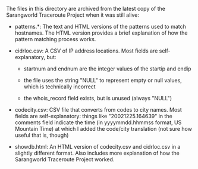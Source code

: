 The files in this directory are archived from the latest copy of the
Sarangworld Traceroute Project when it was still alive:

  - patterns.*: The text and HTML versions of the patterns used to
  match hostnames. The HTML version provides a brief explanation of
  how the pattern matching process works.

  - cidrloc.csv: A CSV of IP address locations. Most fields are
  self-explanatory, but:

    - startnum and endnum are the integer values of the startip and endip

    - the file uses the string "NULL" to represent empty or null
    values, which is technically incorrect

    - the whois_record field exists, but is unused (always "NULL")

  - codecity.csv: CSV file that converts from codes to city
  names. Most fields are self-explanatory: things like
  "20021225.164639" in the comments field indicate the time (in
  yyyymmdd.hhmmss format, US Mountain Time) at which I added the
  code/city translation (not sure how useful that is, though)

  - showdb.html: An HTML version of codecity.csv and cidrloc.csv in a
  slightly different format. Also includes more explanation of how the
  Sarangworld Traceroute Project worked.


